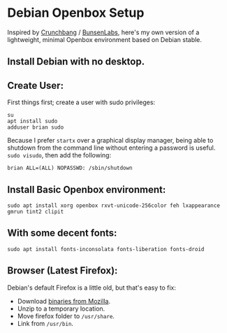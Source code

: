 # Debian Openbox Setup

Inspired by [Crunchbang](http://www.crunchbanglinux.org/) /
[BunsenLabs](https://www.bunsenlabs.org/), here's my own version of a
lightweight, minimal Openbox environment based on Debian stable.

## Install Debian with no desktop.

## Create User:

First things first; create a user with sudo privileges:

    su
    apt install sudo
    adduser brian sudo

Because I prefer `startx` over a graphical display manager, being able to
shutdown from the command line without entering a password is useful. `sudo
visudo`, then add the following:

    brian ALL=(ALL) NOPASSWD: /sbin/shutdown

## Install Basic Openbox environment:

    sudo apt install xorg openbox rxvt-unicode-256color feh lxappearance gmrun tint2 clipit

## With some decent fonts:

    sudo apt install fonts-inconsolata fonts-liberation fonts-droid

## Browser (Latest Firefox):

Debian's default Firefox is a little old, but that's easy to fix:

* Download [binaries from Mozilla](https://www.mozilla.org/en-US/firefox/new/).
* Unzip to a temporary location.
* Move firefox folder to `/usr/share`.
* Link from `/usr/bin`.

